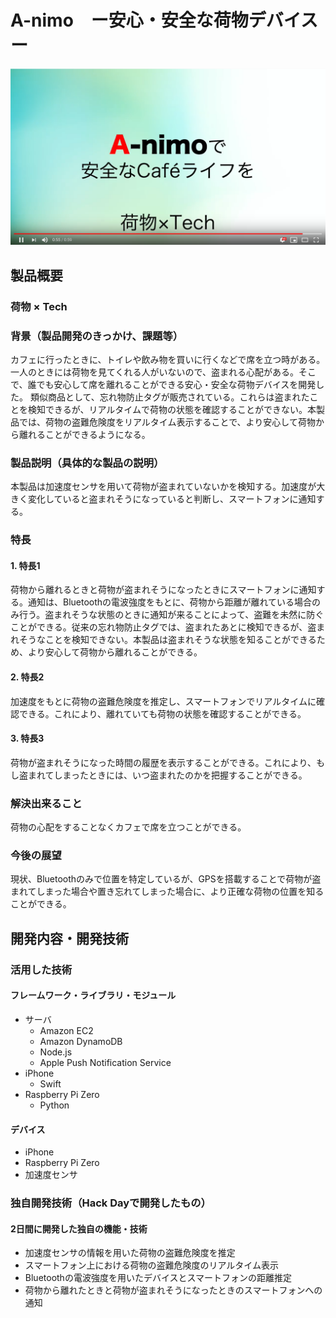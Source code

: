 # A-nimo　ー安心・安全な荷物デバイスー
[![Product Name](image.png)](https://www.youtube.com/watch?v=WaeQqMHJidM)

## 製品概要
### 荷物 × Tech

### 背景（製品開発のきっかけ、課題等）
カフェに行ったときに、トイレや飲み物を買いに行くなどで席を立つ時がある。一人のときには荷物を見てくれる人がいないので、盗まれる心配がある。そこで、誰でも安心して席を離れることができる安心・安全な荷物デバイスを開発した。
類似商品として、忘れ物防止タグが販売されている。これらは盗まれたことを検知できるが、リアルタイムで荷物の状態を確認することができない。本製品では、荷物の盗難危険度をリアルタイム表示することで、より安心して荷物から離れることができるようになる。

### 製品説明（具体的な製品の説明）
本製品は加速度センサを用いて荷物が盗まれていないかを検知する。加速度が大きく変化していると盗まれそうになっていると判断し、スマートフォンに通知する。

### 特長
#### 1. 特長1
荷物から離れるときと荷物が盗まれそうになったときにスマートフォンに通知する。通知は、Bluetoothの電波強度をもとに、荷物から距離が離れている場合のみ行う。盗まれそうな状態のときに通知が来ることによって、盗難を未然に防ぐことができる。従来の忘れ物防止タグでは、盗まれたあとに検知できるが、盗まれそうなことを検知できない。本製品は盗まれそうな状態を知ることができるため、より安心して荷物から離れることができる。

#### 2. 特長2
加速度をもとに荷物の盗難危険度を推定し、スマートフォンでリアルタイムに確認できる。これにより、離れていても荷物の状態を確認することができる。

#### 3. 特長3
荷物が盗まれそうになった時間の履歴を表示することができる。これにより、もし盗まれてしまったときには、いつ盗まれたのかを把握することができる。

### 解決出来ること
荷物の心配をすることなくカフェで席を立つことができる。

### 今後の展望
現状、Bluetoothのみで位置を特定しているが、GPSを搭載することで荷物が盗まれてしまった場合や置き忘れてしまった場合に、より正確な荷物の位置を知ることができる。

## 開発内容・開発技術
### 活用した技術
#### フレームワーク・ライブラリ・モジュール
* サーバ
  * Amazon EC2
  * Amazon DynamoDB 
  * Node.js
  * Apple Push Notification Service
* iPhone
  * Swift
* Raspberry Pi Zero
  * Python

#### デバイス
* iPhone
* Raspberry Pi Zero
* 加速度センサ

### 独自開発技術（Hack Dayで開発したもの）
#### 2日間に開発した独自の機能・技術
* 加速度センサの情報を用いた荷物の盗難危険度を推定
* スマートフォン上における荷物の盗難危険度のリアルタイム表示
* Bluetoothの電波強度を用いたデバイスとスマートフォンの距離推定
* 荷物から離れたときと荷物が盗まれそうになったときのスマートフォンへの通知
